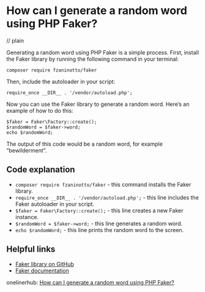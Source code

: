 # How can I generate a random word using PHP Faker?
// plain

Generating a random word using PHP Faker is a simple process. First, install the Faker library by running the following command in your terminal:

```
composer require fzaninotto/faker
```

Then, include the autoloader in your script:

```
require_once __DIR__ . '/vendor/autoload.php';
```

Now you can use the Faker library to generate a random word. Here’s an example of how to do this:

```
$faker = Faker\Factory::create();
$randomWord = $faker->word;
echo $randomWord;
```

The output of this code would be a random word, for example “bewilderment”.

## Code explanation


- `composer require fzaninotto/faker` - this command installs the Faker library.
- `require_once __DIR__ . '/vendor/autoload.php';` - this line includes the Faker autoloader in your script.
- `$faker = Faker\Factory::create();` - this line creates a new Faker instance.
- `$randomWord = $faker->word;` - this line generates a random word.
- `echo $randomWord;` - this line prints the random word to the screen.

## Helpful links

- [Faker library on GitHub](https://github.com/fzaninotto/Faker)
- [Faker documentation](https://github.com/fzaninotto/Faker#fakerproviderword)

onelinerhub: [How can I generate a random word using PHP Faker?](https://onelinerhub.com/php-faker/how-can-i-generate-a-random-word-using-php-faker)
